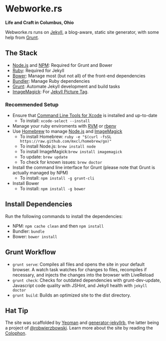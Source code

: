 # Webworke.rs
**Life and Craft in Columbus, Ohio**

Webworke.rs runs on [Jekyll](http://jekyllrb.com/), a blog-aware, static site generator, with some help from [Grunt](http://gruntjs.com/).

## The Stack
- [Node.js](http://nodejs.org/) and [NPM](https://npmjs.org/): Required for Grunt and Bower
- [Ruby](http://www.ruby-lang.org/): Required for Jekyll
- [Bower](http://bower.io/): Manage most (but not all) of the front-end dependencies
- [Bundler](http://gembundler.com/): Manage Ruby dependencies
- [Grunt](http://gruntjs.com/): Automate Jekyll development and build tasks
- [ImageMagick](http://www.imagemagick.org/script/): For [Jekyll Picture Tag](https://github.com/robwierzbowski/jekyll-picture-tag).

### Recommended Setup
- Ensure that [Command Line Tools for Xcode](https://developer.apple.com/xcode/) is installed and up-to-date
    - To install: `xcode-select --install`
- Manage your ruby enviroments with [RVM](https://rvm.io/) or [rbenv](https://github.com/sstephenson/rbenv)
- Use [Homebrew](http://brew.sh/) to manage [Node.js](http://nodejs.org/) and [ImageMagick](http://www.imagemagick.org/script/)
    - To install Homebrew: `ruby -e "$(curl -fsSL https://raw.github.com/mxcl/homebrew/go)"`
    - To install Node.js: `brew install node`
    - To install ImageMagick:`brew install imagemagick`
    - To update: `brew update`
    - To check for known issues: `brew doctor`
- Install the command line interface for Grunt (please note that Grunt is actually managed by NPM)
    - To install: `npm install -g grunt-cli`
- Install Bower
    - To install: `npm install -g bower`

## Install Dependencies
Run the following commands to install the dependencies:
- NPM: `npm cache clean` and then `npm install`
- Bundler: `bundle`
- Bower: `bower install`

## Grunt Workflow
- `grunt serve`: Compiles all files and opens the site in your default browser. A watch task watches for changes to files, recompiles if necessary, and injects the changes into the browser with LiveReload
- `grunt check`: Checks for outdated dependencies with grunt-dev-update, Javascript code quality with JSHint, and Jekyll health with `jekyll doctor`
- `grunt build`: Builds an optimized site to the dist directory.

## Hat Tip
The site was scaffolded by [Yeoman](http://yeoman.io/) and [generator-jekyllrb](https://github.com/robwierzbowski/generator-jekyllrb), the latter being a project of [@robwierzbowski](https://github.com/robwierzbowski). Learn more about the site by reading the [Colophon](http://webworke.rs/colophon/).
